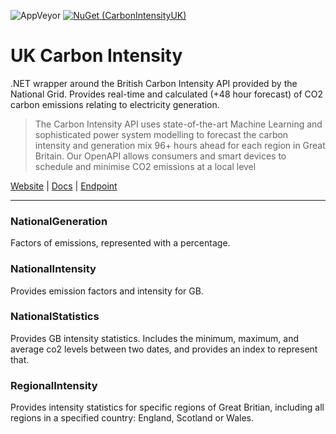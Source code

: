 ![AppVeyor](https://img.shields.io/appveyor/ci/jordansrowles/carbonintensityuk?style=flat-square)
[![NuGet (CarbonIntensityUK)](https://img.shields.io/nuget/v/carbonintensityuk.svg?style=flat-square)](https://www.nuget.org/packages/CarbonIntensityUK/)


# UK Carbon Intensity
.NET wrapper around the British Carbon Intensity API provided by the National Grid. Provides real-time and calculated (+48 hour forecast) of CO2 carbon emissions relating to electricity generation.

> The Carbon Intensity API uses state-of-the-art Machine Learning and sophisticated power system modelling to forecast the carbon intensity and generation mix 96+ hours ahead for each region in Great Britain. 
>Our OpenAPI allows consumers and smart devices to schedule and minimise CO2 emissions at a local level

[Website](https://carbonintensity.org.uk/)
 | [Docs](https://carbon-intensity.github.io/api-definitions/)
 | [Endpoint](https://api.carbonintensity.org.uk/)


---------------------

### NationalGeneration
Factors of emissions, represented with a percentage. 
### NationalIntensity
Provides emission factors and intensity for GB. 
### NationalStatistics
Provides GB intensity statistics. Includes the minimum, maximum, and average co2 levels between two dates, and provides an index to represent that. 
### RegionalIntensity
Provides intensity statistics for specific regions of Great Britian, including all regions in a specified country: England, Scotland or Wales. 













